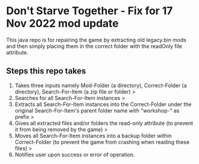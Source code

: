 # Don't Starve Together - Fix for 17 Nov 2022 mod update
This java repo is for repairing the game by extracting old legacy.bin mods and then simply placing them in the correct folder with the readOnly file attribute.

## Steps this repo takes
1. Takes three inputs namely Mod-Folder (a directory), Correct-Folder (a directory), Search-For-Item (a zip file or folder) >
2. Searches for all Search-For-Item instances >
3. Extracts all Search-For-Item instances into the Correct-Folder under the original Search-For-Item's parent folder name with "workshop-" as prefix >
4. Gives all extracted files and/or folders the read-only attribute (to prevent it from being removed by the game) >
5. Moves all Search-For-Item instances into a backup folder within Correct-Folder (to prevent the game from crashing when reading these files) >
6. Notifies user upon success or error of operation.
